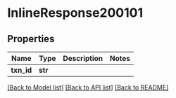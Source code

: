 # InlineResponse200101

## Properties
Name | Type | Description | Notes
------------ | ------------- | ------------- | -------------
**txn_id** | **str** |  | 

[[Back to Model list]](../README.md#documentation-for-models) [[Back to API list]](../README.md#documentation-for-api-endpoints) [[Back to README]](../README.md)

